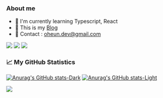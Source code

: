 <!-- [![Typing SVG](https://readme-typing-svg.demolab.com?font=Balsamiq+Sans&pause=5000&color=F7C611&center=true&repeat=false&width=435&lines=Hello!+I'm+Oheun)](https://git.io/typing-svg)
 -->
### About me

- 🌱 I'm currently learning Typescript, React
- 🤙 This is my [Blog](https://oncode.tistory.com/)
- 💬 Contact : oheun.dev@gmail.com

![](https://img.shields.io/badge/Javascript-F7DF1E?style=flat&logo=javascript&logoColor=white)
![](https://img.shields.io/badge/Typescript-3178C6?style=flat&logo=typescript&logoColor=white)
![](https://img.shields.io/badge/React-61DAFB?style=flat&logo=React&logoColor=white)

### 📈 My GitHub Statistics
[![Anurag's GitHub stats-Dark](https://github-readme-stats.vercel.app/api?username=dorrion&show_icons=true&theme=dark#gh-dark-mode-only)](https://github.com/anuraghazra/github-readme-stats#gh-dark-mode-only)
[![Anurag's GitHub stats-Light](https://github-readme-stats.vercel.app/api?username=dorrion&show_icons=true&theme=default#gh-light-mode-only)](https://github.com/anuraghazra/github-readme-stats#gh-light-mode-only)</td>


![](https://github-profile-summary-cards.vercel.app/api/cards/profile-details?username=dorrion&theme=nord_dark)
